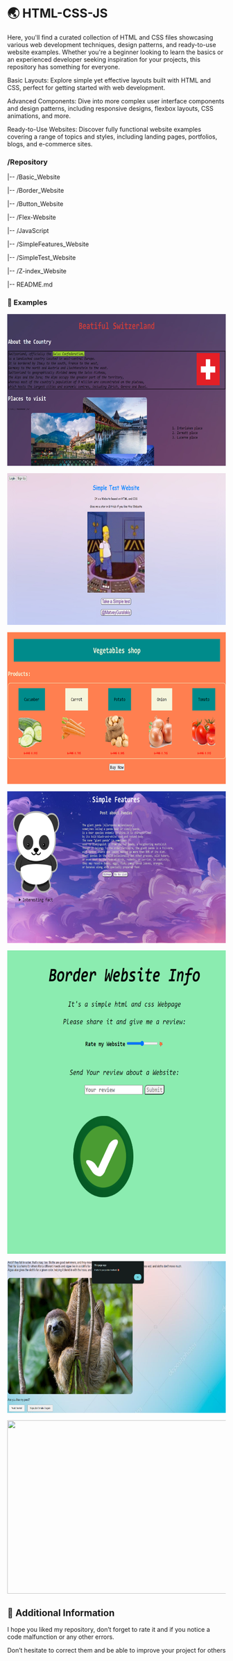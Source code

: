 # 🌏 HTML-CSS-JS
Here, you'll find a curated collection of HTML and CSS files showcasing various web development techniques, design patterns, and ready-to-use website examples. Whether you're a beginner looking to learn the basics or an experienced developer seeking inspiration for your projects, this repository has something for everyone.

Basic Layouts: Explore simple yet effective layouts built with HTML and CSS, perfect for getting started with web development.

Advanced Components: Dive into more complex user interface components and design patterns, including responsive designs, flexbox layouts, CSS animations, and more.

Ready-to-Use Websites: Discover fully functional website examples covering a range of topics and styles, including landing pages, portfolios, blogs, and e-commerce sites.
### /Repository

 |-- /Basic_Website

 |-- /Border_Website

 |-- /Button_Website

 |-- /Flex-Website

 |-- /JavaScript
 
 |-- /SimpleFeatures_Website
 
 |-- /SimpleTest_Website

 |-- /Z-index_Website
 
 |-- README.md
### 📝 Examples

<p><img src="https://github.com/MatveyGuralskiy/HTML-CSS/blob/main/Z-index_Website/Screens/Top_homepage.png?raw=true" style="height:350px; width:700px" /></p>

<p><img src="https://github.com/MatveyGuralskiy/HTML-CSS/blob/main/SimpleTest_Website/Screens/Homepage.png?raw=true" style="height:350px; width:700px" /></p>

<p><img src="https://github.com/MatveyGuralskiy/HTML-CSS/blob/main/Flex-Website/Screens/Homepage.png?raw=true" style="height:350px; width:700px" /></p>

<p><img src="https://github.com/MatveyGuralskiy/HTML-CSS/blob/main/SimpleFeatures_Website/Screens/Homepage.png?raw=true" style="height:350px; width:700px" /></p>

<p><img src="https://github.com/MatveyGuralskiy/HTML-CSS/blob/main/Border_Website/Screens/homepage.png?raw=true" style="height:700px; width:700px" /></p>

<p><img src="https://github.com/MatveyGuralskiy/HTML-CSS/blob/main/Button_Website/Screens/Positive_feedback.png?raw=true" style="height:350px; width:700px" /></p>

<p><img src="https://github.com/MatveyGuralskiy/HTML-CSS-JS/blob/main/JavaScript/Screens/Temperature-Converter/Homepage.png?raw=true" style="height:400px; width:700px" /></p>

##  📢 Additional Information

I hope you liked my repository, don’t forget to rate it and if you notice a code malfunction or any other errors.

Don’t hesitate to correct them and be able to improve your project for others

